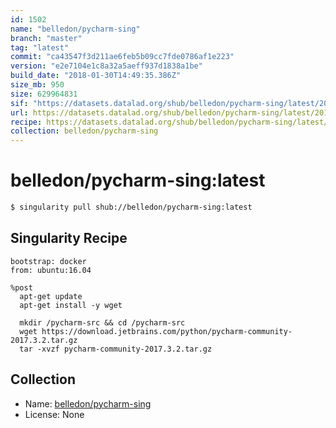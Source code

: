 ```yaml
---
id: 1502
name: "belledon/pycharm-sing"
branch: "master"
tag: "latest"
commit: "ca43547f3d211ae6feb5b09cc7fde0786af1e223"
version: "e2e7104e1c8a32a5aeff937d1838a1be"
build_date: "2018-01-30T14:49:35.386Z"
size_mb: 950
size: 629964831
sif: "https://datasets.datalad.org/shub/belledon/pycharm-sing/latest/2018-01-30-ca43547f-e2e7104e/e2e7104e1c8a32a5aeff937d1838a1be.simg"
url: https://datasets.datalad.org/shub/belledon/pycharm-sing/latest/2018-01-30-ca43547f-e2e7104e/
recipe: https://datasets.datalad.org/shub/belledon/pycharm-sing/latest/2018-01-30-ca43547f-e2e7104e/Singularity
collection: belledon/pycharm-sing
---
```


# belledon/pycharm-sing:latest

```bash
$ singularity pull shub://belledon/pycharm-sing:latest
```

## Singularity Recipe

```singularity
bootstrap: docker
from: ubuntu:16.04

%post
  apt-get update
  apt-get install -y wget

  mkdir /pycharm-src && cd /pycharm-src
  wget https://download.jetbrains.com/python/pycharm-community-2017.3.2.tar.gz
  tar -xvzf pycharm-community-2017.3.2.tar.gz
```

## Collection

 - Name: [belledon/pycharm-sing](https://github.com/belledon/pycharm-sing)
 - License: None

